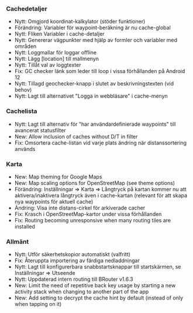 ### Cachedetaljer

- Nytt: Omgjord koordinat-kalkylator (stöder funktioner)
- Förändring: Variabler för waypoint-beräkning är nu cache-global
- Nytt: Fliken Variabler i cache-detaljer
- Nytt: Genererar vägpunkter med hjälp av formler och variabler med områden
- Nytt: Loggmallar för loggar offline
- Nytt: Lägg \[location\] till mallmenyn
- Nytt: Tillåt val av loggtexter
- Fix: GC checker länk som leder till loop i vissa förhållanden på Android 12
- Nytt: Tillagd geochecker-knapp i slutet av beskrivningstexten (vid behov)
- Nytt: Lagt till alternativet "Logga in webbläsare" i cache-menyn

### Cachelista

- Nytt: Lagt till alternativ för "har användardefinierade waypoints" till avancerat statusfilter
- New: Allow inclusion of caches without D/T in filter
- Fix: Omsortera cache-listan vid varje plats ändring när distanssortering används

### Karta

- New: Map theming for Google Maps
- New: Map scaling options for OpenStreetMap (see theme options)
- Förändring: Inställningar => Karta => Långtryck på kartan kommer nu att aktivera/inaktivera långtryck även i cache-kartan (relevant för att skapa nya waypoints för aktuell cache)
- Ändring: Visa inte distans-cirkel för arkiverade cacher
- Fix: Krasch i OpenStreetMap-kartor under vissa förhållanden
- Fix: Routing becoming unresponsive when many routing tiles are installed

### Allmänt

- Nytt: Utför säkerhetskopior automatiskt (valfritt)
- Fix: Återuppta importering av färdiga nedladdningar
- Nytt: Lagt till konfigurerbara snabbstartsknappar till startskärmen, se Inställningar => Utseende
- Nytt: Uppdaterad intern routing till BRouter v1.6.3
- New: Limit the need of repetitive back key usage by starting a new activity stack when changing to another part of the app
- New: Add setting to decrypt the cache hint by default (instead of only when tapping on it)
